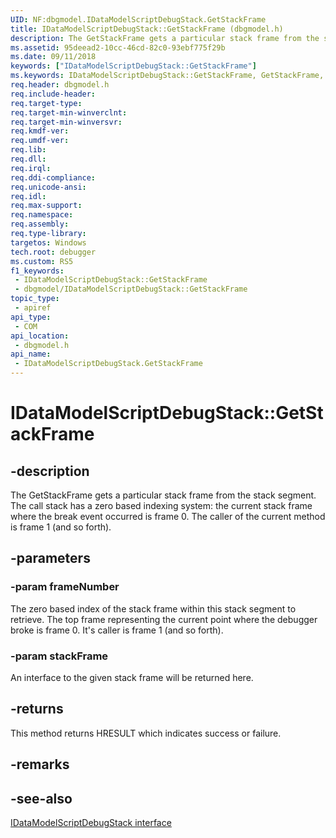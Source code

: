 ```yaml
---
UID: NF:dbgmodel.IDataModelScriptDebugStack.GetStackFrame
title: IDataModelScriptDebugStack::GetStackFrame (dbgmodel.h)
description: The GetStackFrame gets a particular stack frame from the stack segment.
ms.assetid: 95deead2-10cc-46cd-82c0-93ebf775f29b
ms.date: 09/11/2018
keywords: ["IDataModelScriptDebugStack::GetStackFrame"]
ms.keywords: IDataModelScriptDebugStack::GetStackFrame, GetStackFrame, IDataModelScriptDebugStack.GetStackFrame, IDataModelScriptDebugStack::GetStackFrame, IDataModelScriptDebugStack.GetStackFrame
req.header: dbgmodel.h
req.include-header: 
req.target-type: 
req.target-min-winverclnt: 
req.target-min-winversvr: 
req.kmdf-ver: 
req.umdf-ver: 
req.lib: 
req.dll: 
req.irql: 
req.ddi-compliance: 
req.unicode-ansi: 
req.idl: 
req.max-support: 
req.namespace: 
req.assembly: 
req.type-library: 
targetos: Windows
tech.root: debugger
ms.custom: RS5
f1_keywords:
 - IDataModelScriptDebugStack::GetStackFrame
 - dbgmodel/IDataModelScriptDebugStack::GetStackFrame
topic_type:
 - apiref
api_type:
 - COM
api_location:
 - dbgmodel.h
api_name:
 - IDataModelScriptDebugStack.GetStackFrame
---
```


# IDataModelScriptDebugStack::GetStackFrame


## -description

The GetStackFrame gets a particular stack frame from the stack segment. The call stack has a zero based indexing system: the current stack frame where the break event occurred is frame 0. The caller of the current method is frame 1 (and so forth).

## -parameters

### -param frameNumber

The zero based index of the stack frame within this stack segment to retrieve. The top frame representing the current point where the debugger broke is frame 0. It's caller is frame 1 (and so forth).

### -param stackFrame

An interface to the given stack frame will be returned here.

## -returns

This method returns HRESULT which indicates success or failure.

## -remarks

## -see-also

[IDataModelScriptDebugStack interface](nn-dbgmodel-idatamodelscriptdebugstack.md)

